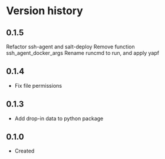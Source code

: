 # Version history

## 0.1.5

Refactor ssh-agent and salt-deploy
Remove function ssh_agent_docker_args
Rename runcmd to run, and apply yapf

## 0.1.4

- Fix file permissions

## 0.1.3

- Add drop-in data to python package

## 0.1.0

- Created

